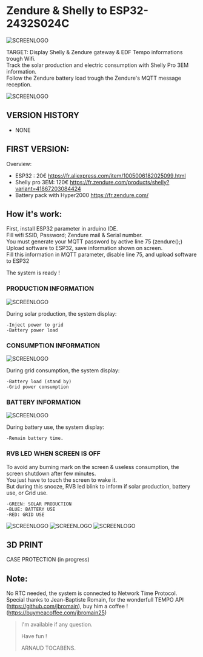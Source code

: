 # Zendure & Shelly to ESP32-2432S024C

![SCREENLOGO](https://github.com/Pidow/Zendure-ESP32-2432S024C/blob/main/img/IMG1.jpg?raw=true)

TARGET:
Display Shelly & Zendure gateway & EDF Tempo informations trough Wifi.  
Track the solar production and electric consumption with Shelly Pro 3EM information.  
Follow the Zendure battery load trough the Zendure's MQTT message reception.  

![SCREENLOGO](https://github.com/Pidow/Zendure-ESP32-2432S024C/blob/main/img/IMG3.png?raw=true)


## VERSION HISTORY
*   NONE

## FIRST VERSION:

Overview:
*   ESP32 : 20€ https://fr.aliexpress.com/item/1005006182025099.html
*   Shelly pro 3EM: 120€ https://fr.zendure.com/products/shelly?variant=41867203084424
*   Battery pack with Hyper2000 https://fr.zendure.com/

## How it's work:
First, install ESP32 parameter in arduino IDE.  
Fill wifi SSID, Password; Zendure mail & Serial number.  
You must generate your MQTT password by active line 75 (zendure();)  
Upload software to ESP32, save information shown on screen.  
Fill this information in MQTT parameter, disable line 75, and upload software to ESP32  

The system is ready !

### PRODUCTION INFORMATION
![SCREENLOGO](https://github.com/Pidow/Zendure-ESP32-2432S024C/blob/main/img/SCREENON_Prod.jpg?raw=true)

During solar production, the system display:  

	-Inject power to grid  
	-Battery power load  

### CONSUMPTION INFORMATION
![SCREENLOGO](https://github.com/Pidow/Zendure-ESP32-2432S024C/blob/main/img/SCREENON_Conso.jpg?raw=true)

During grid consumption, the system display:  

	-Battery load (stand by)  
	-Grid power consumption  

### BATTERY INFORMATION
![SCREENLOGO](https://github.com/Pidow/Zendure-ESP32-2432S024C/blob/main/img/SCREENON_Batterie.jpg?raw=true)

During battery use, the system display:  

	-Remain battery time.  
	
### RVB LED WHEN SCREEN IS OFF
To avoid any burning mark on the screen & useless consumption, the screen shutdown after few minutes.  
You just have to  touch the screen to wake it.  
But during this snooze, RVB led blink to inform if solar production, battery use, or Grid use.  

	-GREEN: SOLAR PRODUCTION  
	-BLUE: BATTERY USE  
	-RED: GRID USE  

![SCREENLOGO](https://github.com/Pidow/Zendure-ESP32-2432S024C/blob/main/img/SCREENOFF_Prod.jpg?raw=true)
![SCREENLOGO](https://github.com/Pidow/Zendure-ESP32-2432S024C/blob/main/img/SCREENOFF_Battery.jpg?raw=true)
![SCREENLOGO](https://github.com/Pidow/Zendure-ESP32-2432S024C/blob/main/img/SCREENOFF_Conso.jpg?raw=true)

## 3D PRINT
CASE PROTECTION (in progress)



## Note:
No RTC needed, the system is connected to Network Time Protocol.  
Special thanks to Jean-Baptiste Romain, for the wonderfull TEMPO API (https://github.com/jbromain), buy him a coffee ! (https://buymeacoffee.com/jbromain25)

> I'm available if any question.
> 
> Have fun !
> 
>    ARNAUD TOCABENS.
